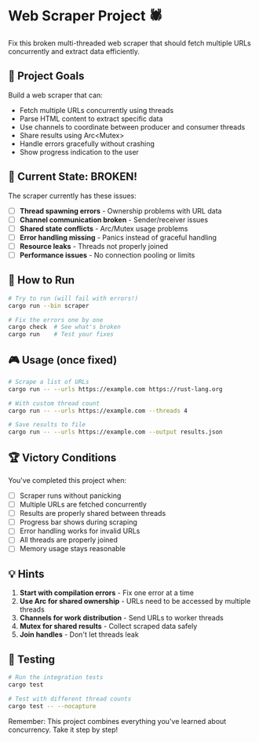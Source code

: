 # Web Scraper Project 🕷️

Fix this broken multi-threaded web scraper that should fetch multiple URLs concurrently and extract data efficiently.

## 🎯 Project Goals

Build a web scraper that can:
- Fetch multiple URLs concurrently using threads
- Parse HTML content to extract specific data
- Use channels to coordinate between producer and consumer threads
- Share results using Arc<Mutex<T>>
- Handle errors gracefully without crashing
- Show progress indication to the user

## 🚨 Current State: BROKEN!

The scraper currently has these issues:
- [ ] **Thread spawning errors** - Ownership problems with URL data
- [ ] **Channel communication broken** - Sender/receiver issues
- [ ] **Shared state conflicts** - Arc/Mutex usage problems
- [ ] **Error handling missing** - Panics instead of graceful handling
- [ ] **Resource leaks** - Threads not properly joined
- [ ] **Performance issues** - No connection pooling or limits

## 🏃 How to Run

```bash
# Try to run (will fail with errors!)
cargo run --bin scraper

# Fix the errors one by one
cargo check  # See what's broken
cargo run    # Test your fixes
```

## 🎮 Usage (once fixed)

```bash
# Scrape a list of URLs
cargo run -- --urls https://example.com https://rust-lang.org

# With custom thread count
cargo run -- --urls https://example.com --threads 4

# Save results to file
cargo run -- --urls https://example.com --output results.json
```

## 🏆 Victory Conditions

You've completed this project when:
- [ ] Scraper runs without panicking
- [ ] Multiple URLs are fetched concurrently
- [ ] Results are properly shared between threads
- [ ] Progress bar shows during scraping
- [ ] Error handling works for invalid URLs
- [ ] All threads are properly joined
- [ ] Memory usage stays reasonable

## 💡 Hints

1. **Start with compilation errors** - Fix one error at a time
2. **Use Arc for shared ownership** - URLs need to be accessed by multiple threads
3. **Channels for work distribution** - Send URLs to worker threads
4. **Mutex for shared results** - Collect scraped data safely
5. **Join handles** - Don't let threads leak

## 🧪 Testing

```bash
# Run the integration tests
cargo test

# Test with different thread counts
cargo test -- --nocapture
```

Remember: This project combines everything you've learned about concurrency. Take it step by step!